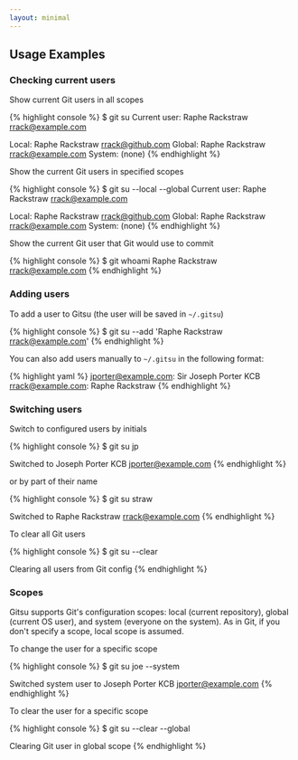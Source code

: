 ```yaml
---
layout: minimal
---
```

## Usage Examples

### Checking current users

Show current Git users in all scopes

{% highlight console %}
$ git su
Current user: Raphe Rackstraw <rrack@example.com>

Local: Raphe Rackstraw <rrack@github.com>
Global: Raphe Rackstraw <rrack@example.com>
System: (none)
{% endhighlight %}

Show the current Git users in specified scopes

{% highlight console %}
$ git su --local --global
Current user: Raphe Rackstraw <rrack@example.com>

Local: Raphe Rackstraw <rrack@github.com>
Global: Raphe Rackstraw <rrack@example.com>
System: (none)
{% endhighlight %}

Show the current Git user that Git would use to commit

{% highlight console %}
$ git whoami
Raphe Rackstraw <rrack@example.com>
{% endhighlight %}

### Adding users

To add a user to Gitsu (the user will be saved in `~/.gitsu`)

{% highlight console %}
$ git su --add 'Raphe Rackstraw <rrack@example.com>'
{% endhighlight %}

You can also add users manually to `~/.gitsu` in the following format:

{% highlight yaml %}
jporter@example.com: Sir Joseph Porter KCB 
rrack@example.com: Raphe Rackstraw
{% endhighlight %}

### Switching users

Switch to configured users by initials

{% highlight console %}
$ git su jp

Switched to Joseph Porter KCB <jporter@example.com>
{% endhighlight %}

or by part of their name

{% highlight console %}
$ git su straw

Switched to Raphe Rackstraw <rrack@example.com>
{% endhighlight %}

To clear all Git users

{% highlight console %}
$ git su --clear

Clearing all users from Git config
{% endhighlight %}

### Scopes

Gitsu supports Git's configuration scopes: local (current repository), 
global (current OS user), and system (everyone on the system). As in Git, if you 
don't specify a scope, local scope is assumed.

To change the user for a specific scope

{% highlight console %}
$ git su joe --system

Switched system user to Joseph Porter KCB <jporter@example.com>
{% endhighlight %}

To clear the user for a specific scope

{% highlight console %}
$ git su --clear --global

Clearing Git user in global scope
{% endhighlight %}
